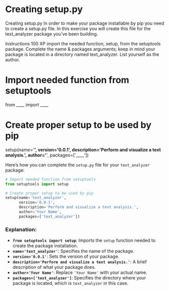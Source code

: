 # Creating setup.py

Creating setup.py
In order to make your package installable by pip you need to create a setup.py file. In this exercise you will create this file for the text_analyzer package you've been building.

Instructions
100 XP
import the needed function, setup, from the setuptools package.
Complete the name & packages arguments; keep in mind your package is located in a directory named text_analyzer.
List yourself as the author.


# Import needed function from setuptools
from ____ import ____

# Create proper setup to be used by pip
setup(name='____',
      version='0.0.1',
      description='Perform and visualize a text analysis.',
      author='____',
      packages=['____'])


Here’s how you can complete the `setup.py` file for your `text_analyzer` package:

```python
# Import needed function from setuptools
from setuptools import setup

# Create proper setup to be used by pip
setup(name='text_analyzer',
      version='0.0.1',
      description='Perform and visualize a text analysis.',
      author='Your Name',
      packages=['text_analyzer'])
```

### Explanation:
- **`from setuptools import setup`**: Imports the `setup` function needed to create the package installation.
- **`name='text_analyzer'`**: Specifies the name of the package.
- **`version='0.0.1'`**: Sets the version of your package.
- **`description='Perform and visualize a text analysis.'`**: A brief description of what your package does.
- **`author='Your Name'`**: Replace `'Your Name'` with your actual name.
- **`packages=['text_analyzer']`**: Specifies the directory where your package is located, which is `text_analyzer` in this case.
